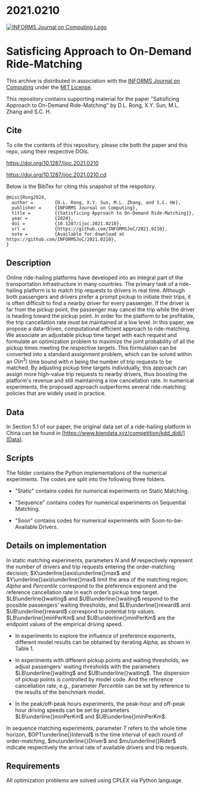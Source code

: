# 2021.0210
[![INFORMS Journal on Computing Logo](https://INFORMSJoC.github.io/logos/INFORMS_Journal_on_Computing_Header.jpg)](https://pubsonline.informs.org/journal/ijoc)
# Satisficing Approach to On-Demand Ride-Matching

This archive is distributed in association with the [INFORMS Journal on Computing](https://pubsonline.informs.org/journal/ijoc) under the [MIT License](LICENSE).

This repository contains supporting material for the paper "Satisficing Approach to On-Demand Ride-Matching" by D.L. Rong, X.Y. Sun, M.L. Zhang and S.C. H.

## Cite

To cite the contents of this repository, please cite both the paper and this repo, using their respective DOIs.

https://doi.org/10.1287/ijoc.2021.0210

https://doi.org/10.1287/ijoc.2021.0210.cd

Below is the BibTex for citing this snapshot of the respoitory.
```
@misc{Rong2024,
  author =        {D.L. Rong, X.Y. Sun, M.L. Zhang, and S.C. He},
  publisher =     {INFORMS Journal on Computing},
  title =         {{Satisficing Approach to On-Demand Ride-Matching}},
  year =          {2024},
  doi =           {10.1287/ijoc.2021.0210},
  url =           {https://github.com/INFORMSJoC/2021.0210},
  note =          {Available for download at https://github.com/INFORMSJoC/2021.0210},
}  
```

## Description
Online ride-hailing platforms have developed into an integral part of the transportation infrastructure in many countries. The primary task of a ride-hailing platform is to match trip requests to drivers in real time. Although both passengers and drivers prefer a prompt pickup to initiate their trips, it is often difficult to find a nearby driver for every passenger. If the driver is far from the pickup point, the passenger may cancel the trip while the driver is heading toward the pickup point. In order for the platform to be profitable, the trip cancellation rate must be maintained at a low level. In this paper, we propose a data-driven, computational efficient approach to ride-matching. We associate an adjustable pickup time target with each request and formulate an optimization problem to maximize the joint probability of all the pickup times meeting the respective targets. This formulation can be converted into a standard assignment problem, which can be solved within an $O(n^{3})$ time bound with $n$ being the number of trip requests to be matched. By adjusting pickup time targets individually, this approach can assign more high-value trip requests to nearby drivers, thus boosting the platform's revenue and still maintaining a low cancellation rate. In numerical experiments, the proposed approach outperforms several ride-matching policies that are widely used in practice.

## Data
In Section 5.1 of our paper, the original data set of a ride-hailing platform in China can be found in [https://www.biendata.xyz/competition/kdd_didi/](Data).

## Scripts
The folder contains the Python implementations of the numerical experiments. The codes are split into the following three folders.

* "Static" contains codes for numerical experiments on Static Matching.

* "Sequence" contains codes for numerical experiments on Sequential Matching.

* "Soon" contains codes for numerical experiments with Soon-to-be-Available Drivers.

## Details on implementation
In static matching experiments, parameters $N$ and $M$ respectively represent the number of drivers and trip requests entering the order-matching decision; $X\underline{}axis\underline{}max$ and $Y\underline{}axis\underline{}max$ limit the area of the matching region; $Alpha$ and $Percentile$ correspond to the preference exponent and the reference cancellation rate in each order’s pickup time target. $LB\underline{}waiting$ and $UB\underline{}waiting$ respond to the possible passengers’ waiting thresholds, and $LB\underline{}reward$ and $UB\underline{}reward$ correspond to potential trip values. $LB\underline{}minPerKm$ and $UB\underline{}minPerKm$ are the endpoint values of the empirical driving speed. 

 * In experiments to explore the influence of preference exponents, different model results can be obtained by iterating $Alpha$, as shown in Table 1.

 * In experiments with different pickup points and waiting thresholds, we adjust passengers' waiting thresholds with the parameters $LB\underline{}waiting$ and  $UB\underline{}waiting$. The dispersion of pickup points is controlled by model code. And the reference cancellation rate, e.g., parameter $Percentile$ can be set by reference to the results of the benchmark model.

 * In the peak/off-peak hours experiments, the peak-hour and off-peak hour driving speeds can be set by parameters $LB\underline{}minPerKm$ and $UB\underline{}minPerKm$.

In sequence matching experiments, parameter $T$ refers to the whole time horizon, $OPT\underline{}Interval$ is the time interval of each round of order-matching, $mu\underline{}Driver$ and $mu\underline{}Rider$ indicate respectively the arrival rate of available drivers and trip requests.

## Requirements
All optimization problems are solved using CPLEX via Python language.
